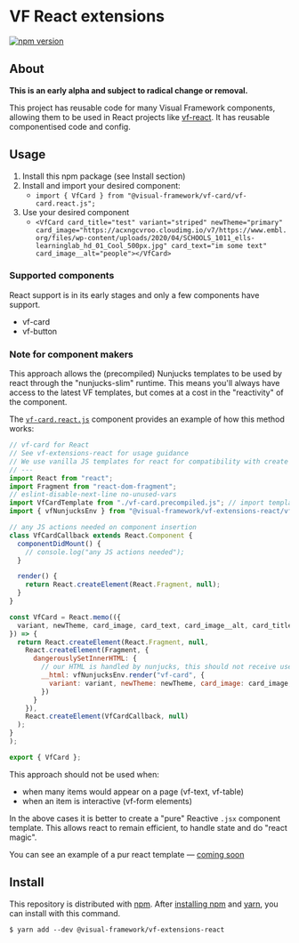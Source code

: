 # VF React extensions

[![npm version](https://badge.fury.io/js/%40visual-framework%2Fvf-extensions-react.svg)](https://badge.fury.io/js/%40visual-framework%2Fvf-extensions-react)

## About

**This is an early alpha and subject to radical change or removal.**

This project has reusable code for many Visual Framework components, allowing them to be used in React projects like [vf-react](https://github.com/visual-framework/vf-react). It has reusable componentised code and config.

## Usage

1. Install this npm package (see Install section)
2. Install and import your desired component:
    - `import { VfCard } from "@visual-framework/vf-card/vf-card.react.js";`
3. Use your desired component
    - `<VfCard card_title="test" variant="striped" newTheme="primary" card_image="https://acxngcvroo.cloudimg.io/v7/https://www.embl.org/files/wp-content/uploads/2020/04/SCHOOLS_1011_ells-learninglab_hd_01_Cool_500px.jpg" card_text="im some text" card_image__alt="people"></VfCard>`
### Supported components

React support is in its early stages and only a few components have support.

- vf-card
- vf-button

### Note for component makers

This approach allows the (precompiled) Nunjucks templates to be used by react through the "nunjucks-slim" runtime. This means you'll always have access to the latest VF templates, but comes at a cost in the "reactivity" of the component.

The [`vf-card.react.js`](https://github.com/visual-framework/vf-core/blob/develop/components/vf-card/vf-card.react.js) component provides an example of how this method works:

```js
// vf-card for React
// See vf-extensions-react for usage guidance
// We use vanilla JS templates for react for compatibility with create react app
// ---
import React from "react";
import Fragment from "react-dom-fragment";
// eslint-disable-next-line no-unused-vars
import VfCardTemplate from "./vf-card.precompiled.js"; // import templates before the nunjucks env
import { vfNunjucksEnv } from "@visual-framework/vf-extensions-react/vf-extensions-react.js";

// any JS actions needed on component insertion
class VfCardCallback extends React.Component {
  componentDidMount() {
    // console.log("any JS actions needed");
  }

  render() {
    return React.createElement(React.Fragment, null);
  }
}

const VfCard = React.memo(({
  variant, newTheme, card_image, card_text, card_image__alt, card_title
}) => {
  return React.createElement(React.Fragment, null,
    React.createElement(Fragment, {
      dangerouslySetInnerHTML: {
        // our HTML is handled by nunjucks, this should not receive user input
        __html: vfNunjucksEnv.render("vf-card", {
          variant: variant, newTheme: newTheme, card_image: card_image, card_text: card_text, card_image__alt: card_image__alt, card_title: card_title
        })
      }
    }),
    React.createElement(VfCardCallback, null)
  );
}
);

export { VfCard };
```

This approach should not be used when:

- when many items would appear on a page (vf-text, vf-table)
- when an item is interactive (vf-form elements)

In the above cases it is better to create a "pure" Reactive `.jsx` component template. This allows react to remain efficient, to handle state and do "react magic".

You can see an example of a pur react template — [coming soon](https://github.com/visual-framework/vf-core/issues/1402)


## Install

This repository is distributed with [npm](https://www.npmjs.com/). After [installing npm](https://www.npmjs.com/get-npm) and [yarn](https://classic.yarnpkg.com/en/docs/install), you can install with this command.

```
$ yarn add --dev @visual-framework/vf-extensions-react
```

